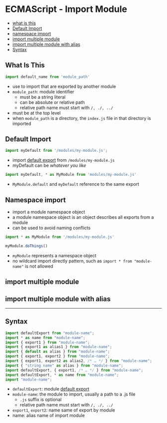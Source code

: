 # ECMAScript - Import Module

* [what is this](#what-is-this)
* [Default Import](#default-import)
* [namespace import](#namespace-import)
* [import multiple module](#import-multiple-module)
* [import multiple module with alias](#import-multiple-module-with-alias)
* [Syntax](#syntax)

## What Is This

```js
import default_name from 'module_path'
```

- use to import that are exported by another module
- `module_path`: module identifier
  - must be a string literal
  - can be absolute or relative path
  - relative path name must start with `/, ./, ../`
- must be at the top level
- when `module_path` is a directory, the `index.js` file in that directory is imported

## Default Import

```js
import myDefault from '/modules/my-module.js';
```

- import [default export](javascript-ecma-export.md#default-export) from `/modules/my-module.js`
- myDefault can be *whatever you like*

```js
import myDefault, * as MyModule from 'modules/my-module.js'
```

- `MyModule.default` and `myDefault` reference to the same export

## Namespace import

- import a module namespace object
- a module namespace object is an object describes all exports from a module
- can be used to avoid naming conflicts

```js
import * as MyModule from '/modules/my-module.js'

myModule.doThings()
```

- `myModule` represents a namespace object
- no wildcard import directly pattern, such as `import * from "module-name"` is not allowed

## import multiple module

## import multiple module with alias

***

## Syntax

```js
import defaultExport from "module-name";
import * as name from "module-name";
import { export1 } from "module-name";
import { export1 as alias1 } from "module-name";
import { default as alias } from "module-name";
import { export1, export2 } from "module-name";
import { export1, export2 as alias2, /* … */ } from "module-name";
import { "string name" as alias } from "module-name";
import defaultExport, { export1, /* … */ } from "module-name";
import defaultExport, * as name from "module-name";
import "module-name";
```

- `defaultExport`: module [default export]()
- `module-name`: the module to import, usually a path to a .js file
  - `.js` suffix is optional
  - relative path name must start with `/, ./, ../`
- `export1`, `export2`: name same of export by module
- name: alias name of import module

